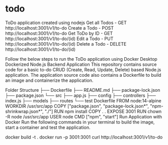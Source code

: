 # todo
ToDo application created using nodejs
Get all Todos - GET http://localhost:3001/v1/to-do
Create a Todo - POST http://localhost:3001/v1/to-do
Get ToDo by ID - GET http://localhost:3001/v1/to-do/(id)
Edit a Todo - PUT http://localhost:3001/v1/to-do/(id)
Delete a Todo - DELETE http://localhost:3001/v1/to-do/(id)

Follow the below steps to run the ToDo application using Docker Desktop
Dockerized Node.js Backend Application
This repository contains source code for a basic to-do CRUD (Create, Read, Update, Delete) based Node.js application. The application source code also contains a Dockerfile to build an image and containerize the application.

Folder Structure
├── Dockerfile
├── README.md
├── package-lock.json
├── package.json
└── src
   ├── app.js
   ├── config
   ├── controllers
   ├── index.js
   ├── models
   ├── routes
   └── test
Dockerfile
FROM node:14-alpine
WORKDIR /usr/src/app
COPY ["package.json", "package-lock.json*", "npm-shrinkwrap.json*", "./"]
RUN npm install 
COPY . .
EXPOSE 3001
RUN chown -R node /usr/src/app
USER node
CMD ["npm", "start"]
Run Application with Docker
Run the following commands in your terminal to build the image, start a container and test the application.

docker build -t <image-tag> .
docker run -p 3001:3001 <image-tag>
curl http://localhost:3001/v1/to-do
